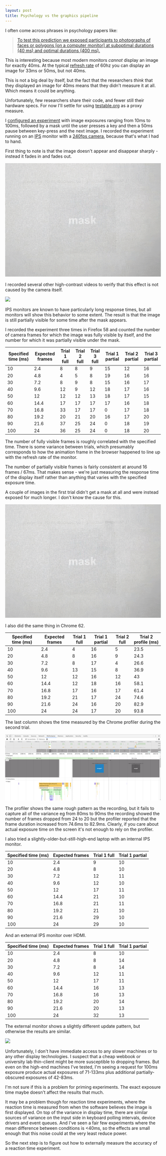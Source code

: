 ```yaml
---
layout: post
title: Psychology vs the graphics pipeline
---
```


I often come across phrases in psychology papers like:

> [To test this prediction we exposed participants to photographs of faces or polygons [on a computer monitor] at suboptimal durations (40 ms) and optimal durations (400 ms).](https://pdfs.semanticscholar.org/0062/86ab72a28a5411adc3078cbdd4b9897a4d90.pdf)

This is interesting because most modern monitors *cannot* display an image for exactly 40ms. At the typical [refresh rate](https://en.wikipedia.org/wiki/Refresh_rate) of 60hz you can display an image for 33ms or 50ms, but not 40ms.

This is not a big deal by itself, but the fact that the researchers *think* that they displayed an image for 40ms means that they didn't measure it at all. Which means it could be anything.

Unfortunately, few researchers share their code, and fewer still their hardware specs. For now I'll settle for using [testable.org](testable.org) as a proxy measure. 

I [configured an experiment](https://gist.github.com/jamii/e3a96a0dcdb739c4c2104a1e6e216348) with image exposures ranging from 10ms to 100ms, followed by a mask until the user presses a key and then a 50ms pause between key-press and the next image. I recorded the experiment running on an [IPS](https://en.wikipedia.org/wiki/IPS_panel) monitor with a [240fps camera](https://www.slashgear.com/nexus-6p-240fps-video-camera-test-impressive-most-impressive-19410533/), because that's what I had to hand. 

First thing to note is that the image doesn't appear and disappear sharply - instead it fades in and fades out.

![](/img/firefox1.gif)

I recorded several other high-contrast videos to verify that this effect is not caused by the camera itself.

![](/img/contrast.gif)

IPS monitors are known to have particularly long response times, but all monitors will show this behavior to some extent. The result is that the image is still partially visible for some time after the mask appears. 

I recorded the experiment three times in Firefox 58 and counted the number of camera frames for which the image was fully visible by itself, and the number for which it was partially visible under the mask.

| Specified time (ms) | Expected frames | Trial 1 full | Trial 2 full | Trial 3 full | Trial 1 partial | Trial 2 partial | Trial 3 partial |
|---------------------|-----------------|--------------|--------------|--------------|-----------------|-----------------|-----------------|
| 10                  | 2.4             | 8            | 8            | 9            | 15              | 12              | 16              |
| 20                  | 4.8             | 4            | 5            | 8            | 19              | 16              | 16              |
| 30                  | 7.2             | 8            | 9            | 8            | 15              | 16              | 17              |
| 40                  | 9.6             | 12           | 9            | 12           | 18              | 17              | 16              |
| 50                  | 12              | 12           | 12           | 13           | 18              | 17              | 15              |
| 60                  | 14.4            | 17           | 17           | 17           | 17              | 16              | 18              |
| 70                  | 16.8            | 33           | 17           | 17           | 0               | 17              | 18              |
| 80                  | 19.2            | 20           | 21           | 20           | 16              | 17              | 20              |
| 90                  | 21.6            | 37           | 25           | 24           | 0               | 18              | 19              |
| 100                 | 24              | 36           | 25           | 24           | 0               | 18              | 20              |

The number of fully visible frames is roughly correlated with the specified time. There is some variance between trials, which presumably corresponds to how the animation frame in the browser happened to line up with the refresh rate of the monitor.

The number of partially visible frames is fairly consistent at around 16 frames / 67ms. That makes sense - we're just measuring the response time of the display itself rather than anything that varies with the specified exposure time. 

A couple of images in the first trial didn't get a mask at all and were instead exposed for much longer. I don't know the cause for this.

![](/img/firefox1.gif)

I also did the same thing in Chrome 62.

| Specified time (ms) | Expected frames | Trial 1 full | Trial 1 partial | Trial 2 full | Trial 2 profile (ms) |
|---------------------|-----------------|--------------|-----------------|--------------|----------------------|
| 10                  | 2.4             | 4            | 16              | 5            | 23.5                 |
| 20                  | 4.8             | 8            | 16              | 9            | 24.3                 |
| 30                  | 7.2             | 8            | 17              | 4            | 26.6                 |
| 40                  | 9.6             | 13           | 15              | 8            | 36.9                 |
| 50                  | 12              | 12           | 16              | 12           | 43                   |
| 60                  | 14.4            | 12           | 18              | 16           | 58.1                 |
| 70                  | 16.8            | 17           | 16              | 17           | 61.4                 |
| 80                  | 19.2            | 21           | 17              | 24           | 74.6                 |
| 90                  | 21.6            | 24           | 16              | 20           | 82.9                 |
| 100                 | 24              | 24           | 17              | 20           | 93.8                 |

The last column shows the time measured by the Chrome profiler during the second trial.

![](/img/chrome2.png)

The profiler shows the same rough pattern as the recording, but it fails to capture all of the variance eg from 80ms to 90ms the recording showed the number of frames dropped from 24 to 20 but the profiler reported that the frame duration increased from 74.6ms to 82.9ms. Clearly, if you care about actual exposure time on the screen it's not enough to rely on the profiler.

I also tried a slightly-older-but-still-high-end laptop with an internal IPS monitor.

| Specified time (ms) | Expected frames | Trial 1 full | Trial 1 partial |
|---------------------|-----------------|--------------|-----------------|
| 10                  | 2.4             | 9            | 10              |
| 20                  | 4.8             | 8            | 10              |
| 30                  | 7.2             | 12           | 11              |
| 40                  | 9.6             | 12           | 10              |
| 50                  | 12              | 17           | 11              |
| 60                  | 14.4            | 21           | 10              |
| 70                  | 16.8            | 21           | 11              |
| 80                  | 19.2            | 21           | 10              |
| 90                  | 21.6            | 29           | 10              |
| 100                 | 24              | 29           | 10              |

And an external IPS monitor over HDMI.

| Specified time (ms) | Expected frames | Trial 1 full | Trial 1 partial |
|---------------------|-----------------|--------------|-----------------|
| 10                  | 2.4             | 8            | 10              |
| 20                  | 4.8             | 8            | 14              |
| 30                  | 7.2             | 8            | 14              |
| 40                  | 9.6             | 12           | 11              |
| 50                  | 12              | 17           | 11              |
| 60                  | 14.4            | 16           | 13              |
| 70                  | 16.8            | 16           | 13              |
| 80                  | 19.2            | 20           | 14              |
| 90                  | 21.6            | 20           | 13              |
| 100                 | 24              | 32           | 13              |

The external monitor shows a slightly different update pattern, but otherwise the results are similar.

![](/img/external.gif)

Unfortunately, I don't have immediate access to any slower machines or to any other display technologies. I suspect that a cheap webbook or university lab thin-client might be more susceptible to dropping frames. But even on the high-end machines I've tested, I'm seeing a request for 100ms exposure produce actual exposures of 71-133ms plus additional partially-obscured exposures of 42-83ms. 

I'm not sure if this is a problem for priming experiments. The exact exposure time maybe doesn't affect the results that much. 

It may be a problem though for reaction time experiments, where the reaction time is measured from when the software believes the image is first displayed. On top of the variance in display time, there are similar sources of variance on the input side in keyboard polling intervals, device drivers and event queues. And I've seen a fair few experiments where the mean difference between conditions is <40ms, so the effects are small enough that this noise could at the very least reduce power.

So the next step is to figure out how to externally measure the accuracy of a reaction time experiment.
